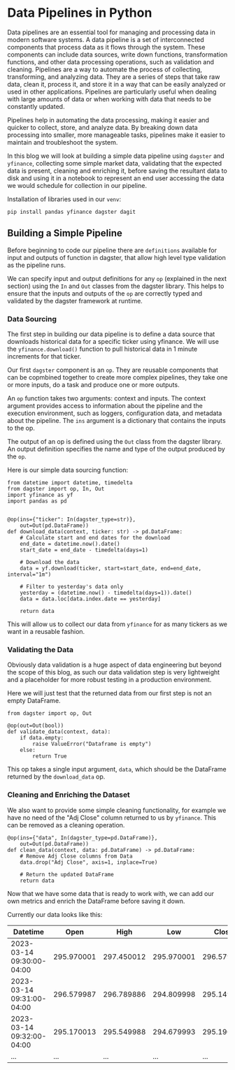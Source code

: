# Data Pipelines in Python

Data pipelines are an essential tool for managing and processing data in modern software systems. A data pipeline is a set of interconnected components that process data as it flows through the system. These components can include data sources, write down functions, transformation functions, and other data processing operations, such as validation and cleaning. Pipelines are a way to automate the process of collecting, transforming, and analyzing data. They are a series of steps that take raw data, clean it, process it, and store it in a way that can be easily analyzed or used in other applications. Pipelines are particularly useful when dealing with large amounts of data or when working with data that needs to be constantly updated.

Pipelines help in automating the data processing, making it easier and quicker to collect, store, and analyze data. By breaking down data processing into smaller, more manageable tasks, pipelines make it easier to maintain and troubleshoot the system.

In this blog we will look at building a simple data pipeline using `dagster` and `yfinance`, collecting some simple market data, validating that the expected data is present, cleaning and enriching it, before saving the resultant data to disk and using it in a notebook to represent an end user accessing the data we would schedule for collection in our pipeline.

Installation of libraries used in our `venv`:
```
pip install pandas yfinance dagster dagit
```

## Building a Simple Pipeline

Before beginning to code our pipeline there are `definitions` available for input and outputs of function in dagster, that allow high level type validation as the pipeline runs.

We can specify input and output definitions for any `op` (explained in the next section) using the `In` and `Out` classes from the dagster library. This helps to ensure that the inputs and outputs of the `op` are correctly typed and validated by the dagster framework at runtime.

### Data Sourcing

The first step in building our data pipeline is to define a data source that downloads historical data for a specific ticker using yfinance. We will use the `yfinance.download()` function to pull historical data in 1 minute increments for that ticker.

Our first `dagster` component is an `op`. They are reusable components that can be copmbined together to create more complex pipelines, they take one or more inputs, do a task and produce one or more outputs. 

An `op` function takes two arguments: context and inputs. The context argument provides access to information about the pipeline and the execution environment, such as loggers, configuration data, and metadata about the pipeline. The `ins` argument is a dictionary that contains the inputs to the op.

The output of an op is defined using the `Out` class from the dagster library. An output definition specifies the name and type of the output produced by the `op`.

Here is our simple data sourcing function:

```
from datetime import datetime, timedelta
from dagster import op, In, Out
import yfinance as yf
import pandas as pd


@op(ins={"ticker": In(dagster_type=str)},
    out=Out(pd.DataFrame))
def download_data(context, ticker: str) -> pd.DataFrame:
    # Calculate start and end dates for the download
    end_date = datetime.now().date()
    start_date = end_date - timedelta(days=1)

    # Download the data
    data = yf.download(ticker, start=start_date, end=end_date, interval="1m")

    # Filter to yesterday's data only
    yesterday = (datetime.now() - timedelta(days=1)).date()
    data = data.loc[data.index.date == yesterday]

    return data
```

This will allow us to collect our data from `yfinance` for as many tickers as we want in a reusable fashion.

### Validating the Data

Obviously data validation is a huge aspect of data engineering but beyond the scope of this blog, as such our data validation step is very lightweight and a placeholder for more robust testing in a production environment. 

Here we will just test that the returned data from our first step is not an empty DataFrame.

```
from dagster import op, Out

@op(out=Out(bool))
def validate_data(context, data):
    if data.empty:
        raise ValueError("Dataframe is empty")
    else:
        return True
```

This op takes a single input argument, `data`, which should be the DataFrame returned by the `download_data` op. 

### Cleaning and Enriching the Dataset

We also want to provide some simple cleaning functionality, for example we have no need of the "Adj Close" column returned to us by `yfinance`. This can be removed as a cleaning operation.

```
@op(ins={"data", In(dagster_type=pd.DataFrame)},
    out=Out(pd.DataFrame))
def clean_data(context, data: pd.DataFrame) -> pd.DataFrame:
    # Remove Adj Close columns from Data
    data.drop("Adj Close", axis=1, inplace=True)

    # Return the updated DataFrame
    return data
```

Now that we have some data that is ready to work with, we can add our own metrics and enrich the DataFrame before saving it down.

Currently our data looks like this:

|Datetime |Open	|High	|Low	|Close	|Volume|	
|--|--|--|--|--|--|				
|2023-03-14 09:30:00-04:00|	295.970001|	297.450012|	295.970001|	296.579987|	110684|
|2023-03-14 09:31:00-04:00|	296.579987|	296.789886|	294.809998|	295.149994|	22967|
|2023-03-14 09:32:00-04:00|	295.170013|	295.549988|	294.679993|	295.190002|	22126|
|...|	...|	...|	...|	...|	...|